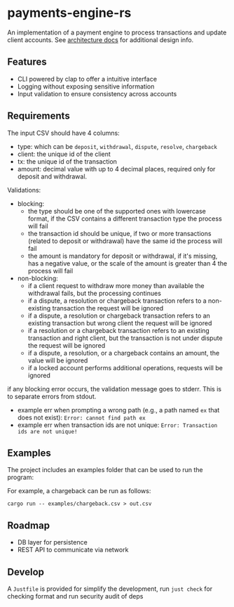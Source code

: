 # payments-engine-rs
An implementation of a payment engine to process transactions and update client accounts. See [architecture docs](docs/ARCHITECTURE.md) for additional design info.


## Features 
- CLI powered by clap to offer a intuitive interface
- Logging without exposing sensitive information
- Input validation to ensure consistency across accounts

## Requirements 

The input CSV should have 4 columns:
- type: which can be `deposit`, `withdrawal`, `dispute`, `resolve`, `chargeback`
- client: the unique id of the client
- tx: the unique id of the transaction
- amount: decimal value with up to 4 decimal places, required only for deposit and withdrawal. 

Validations:

- blocking:
  - the type should be one of the supported ones with lowercase format, if the CSV contains a different transaction type the process will fail
  - the transaction id should be unique, if two or more transactions (related to deposit or withdrawal) have the same id the process will fail
  - the amount is mandatory for deposit or withdrawal, if it's missing, has a negative value, or the scale of the amount is greater than 4 the process will fail
- non-blocking:
  - if a client request to withdraw more money than available the withdrawal fails, but the processing continues
  - if a dispute, a resolution or chargeback transaction refers to a non-existing transaction the request will be ignored
  - if a dispute, a resolution or chargeback transaction refers to an existing transaction but wrong client the request will be ignored
  - if a resolution or a chargeback transaction refers to an existing transaction and right client, but the transaction is not under dispute the request will be ignored
  - if a dispute, a resolution, or a chargeback contains an amount, the value will be ignored
  - if a locked account performs additional operations, requests will be ignored

if any blocking error occurs, the validation message goes to stderr. This is to separate errors from stdout.

- example err when prompting a wrong path (e.g., a path named `ex` that does not exist): `Error: cannot find path ex`
- example err when transaction ids are not unique: `Error: Transaction ids are not unique!`


## Examples

The project includes an examples folder that can be used to run the program:

For example, a chargeback can be run as follows:

`cargo run -- examples/chargeback.csv > out.csv`

## Roadmap
- DB layer for persistence
- REST API to communicate via network

## Develop

A `Justfile` is provided for simplify the development, run `just check` for checking format and run security audit of deps
